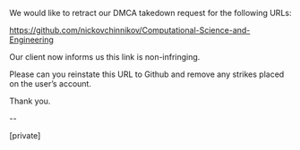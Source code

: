 We would like to retract our DMCA takedown request for the following URLs:

https://github.com/nickovchinnikov/Computational-Science-and-Engineering

Our client now informs us this link is non-infringing.

Please can you reinstate this URL to Github and remove any strikes placed on the user’s account.

Thank you.  

--  

[private]
